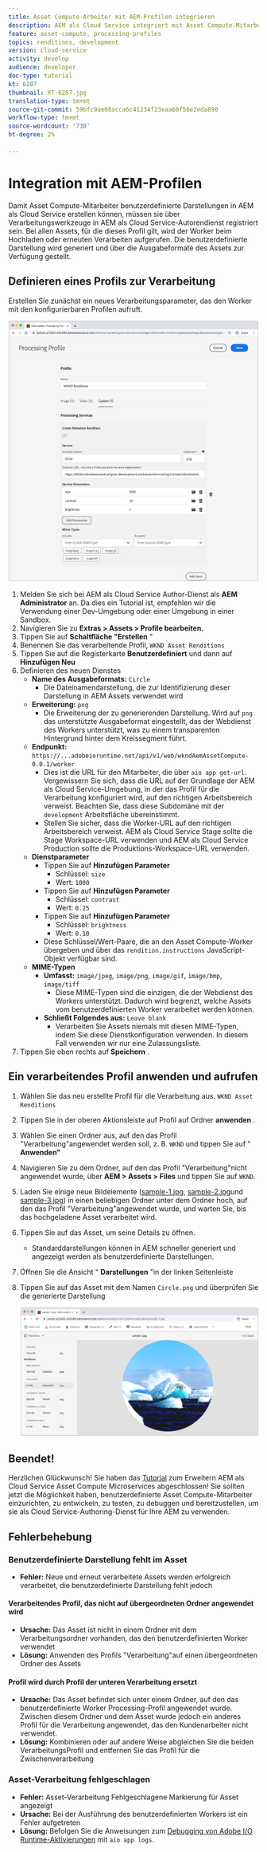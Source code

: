 ```yaml
---
title: Asset Compute-Arbeiter mit AEM-Profilen integrieren
description: AEM als Cloud Service integriert mit Asset Compute-Mitarbeitern, die über AEM Assets Processing-Profil in Adobe I/O Runtime bereitgestellt werden. Verarbeitungsdateien werden im Autorendienst so konfiguriert, dass bestimmte Profil mit benutzerdefinierten Workern verarbeitet und die von den Workern erzeugten Dateien als Asset-Darstellungen gespeichert werden.
feature: asset-compute, processing-profiles
topics: renditions, development
version: cloud-service
activity: develop
audience: developer
doc-type: tutorial
kt: 6287
thumbnail: KT-6287.jpg
translation-type: tm+mt
source-git-commit: 59bfc9ae08acca6c41234f23eaa60f56e2eda890
workflow-type: tm+mt
source-wordcount: '730'
ht-degree: 2%

---
```



# Integration mit AEM-Profilen

Damit Asset Compute-Mitarbeiter benutzerdefinierte Darstellungen in AEM als Cloud Service erstellen können, müssen sie über Verarbeitungswerkzeuge in AEM als Cloud Service-Autorendienst registriert sein. Bei allen Assets, für die dieses Profil gilt, wird der Worker beim Hochladen oder erneuten Verarbeiten aufgerufen. Die benutzerdefinierte Darstellung wird generiert und über die Ausgabeformate des Assets zur Verfügung gestellt.

## Definieren eines Profils zur Verarbeitung

Erstellen Sie zunächst ein neues Verarbeitungsparameter, das den Worker mit den konfigurierbaren Profilen aufruft.

![Profil wird verarbeitet](./assets/processing-profiles/new-processing-profile.png)

1. Melden Sie sich bei AEM als Cloud Service Author-Dienst als __AEM Administrator__ an. Da dies ein Tutorial ist, empfehlen wir die Verwendung einer Dev-Umgebung oder einer Umgebung in einer Sandbox.
1. Navigieren Sie zu __Extras > Assets > Profile bearbeiten.__
1. Tippen Sie auf __Schaltfläche &quot;Erstellen__ &quot;
1. Benennen Sie das verarbeitende Profil, `WKND Asset Renditions`
1. Tippen Sie auf die Registerkarte __Benutzerdefiniert__ und dann auf __Hinzufügen Neu__
1. Definieren des neuen Dienstes
   + __Name des Ausgabeformats:__ `Circle`
      + Die Dateinamendarstellung, die zur Identifizierung dieser Darstellung in AEM Assets verwendet wird
   + __Erweiterung:__ `png`
      + Die Erweiterung der zu generierenden Darstellung. Wird auf `png` das unterstützte Ausgabeformat eingestellt, das der Webdienst des Workers unterstützt, was zu einem transparenten Hintergrund hinter dem Kreissegment führt.
   + __Endpunkt:__ `https://...adobeioruntime.net/api/v1/web/wkndAemAssetCompute-0.0.1/worker`
      + Dies ist die URL für den Mitarbeiter, die über `aio app get-url`. Vergewissern Sie sich, dass die URL auf der Grundlage der AEM als Cloud Service-Umgebung, in der das Profil für die Verarbeitung konfiguriert wird, auf den richtigen Arbeitsbereich verweist. Beachten Sie, dass diese Subdomäne mit der `development` Arbeitsfläche übereinstimmt.
      + Stellen Sie sicher, dass die Worker-URL auf den richtigen Arbeitsbereich verweist. AEM als Cloud Service Stage sollte die Stage Workspace-URL verwenden und AEM als Cloud Service Production sollte die Produktions-Workspace-URL verwenden.
   + __Dienstparameter__
      + Tippen Sie auf __Hinzufügen Parameter__
         + Schlüssel: `size`
         + Wert: `1000`
      + Tippen Sie auf __Hinzufügen Parameter__
         + Schlüssel: `contrast`
         + Wert: `0.25`
      + Tippen Sie auf __Hinzufügen Parameter__
         + Schlüssel: `brightness`
         + Wert: `0.10`
      + Diese Schlüssel/Wert-Paare, die an den Asset Compute-Worker übergeben und über das `rendition.instructions` JavaScript-Objekt verfügbar sind.
   + __MIME-Typen__
      + __Umfasst:__ `image/jpeg`, `image/png`, `image/gif`, `image/bmp`, `image/tiff`
         + Diese MIME-Typen sind die einzigen, die der Webdienst des Workers unterstützt. Dadurch wird begrenzt, welche Assets vom benutzerdefinierten Worker verarbeitet werden können.
      + __Schließt Folgendes aus:__ `Leave blank`
         + Verarbeiten Sie Assets niemals mit diesen MIME-Typen, indem Sie diese Dienstkonfiguration verwenden. In diesem Fall verwenden wir nur eine Zulassungsliste.
1. Tippen Sie oben rechts auf __Speichern__ .

## Ein verarbeitendes Profil anwenden und aufrufen

1. Wählen Sie das neu erstellte Profil für die Verarbeitung aus. `WKND Asset Renditions`
1. Tippen Sie in der oberen Aktionsleiste auf Profil auf Ordner __anwenden__ .
1. Wählen Sie einen Ordner aus, auf den das Profil &quot;Verarbeitung&quot;angewendet werden soll, z. B. `WKND` und tippen Sie auf &quot; __Anwenden&quot;__
1. Navigieren Sie zu dem Ordner, auf den das Profil &quot;Verarbeitung&quot;nicht angewendet wurde, über __AEM > Assets > Files__ und tippen Sie auf `WKND`.
1. Laden Sie einige neue Bildelemente ([sample-1.jpg](../assets/samples/sample-1.jpg), [sample-2.jpg](../assets/samples/sample-2.jpg)und [sample-3.jpg](../assets/samples/sample-3.jpg)) in einen beliebigen Ordner unter dem Ordner hoch, auf den das Profil &quot;Verarbeitung&quot;angewendet wurde, und warten Sie, bis das hochgeladene Asset verarbeitet wird.
1. Tippen Sie auf das Asset, um seine Details zu öffnen.
   + Standarddarstellungen können in AEM schneller generiert und angezeigt werden als benutzerdefinierte Darstellungen.
1. Öffnen Sie die Ansicht &quot; __Darstellungen__ &quot;in der linken Seitenleiste
1. Tippen Sie auf das Asset mit dem Namen `Circle.png` und überprüfen Sie die generierte Darstellung

   ![Generierte Darstellung](./assets/processing-profiles/rendition.png)

## Beendet!

Herzlichen Glückwunsch! Sie haben das [Tutorial](../overview.md) zum Erweitern AEM als Cloud Service Asset Compute Microservices abgeschlossen! Sie sollten jetzt die Möglichkeit haben, benutzerdefinierte Asset Compute-Mitarbeiter einzurichten, zu entwickeln, zu testen, zu debuggen und bereitzustellen, um sie als Cloud Service-Authoring-Dienst für Ihre AEM zu verwenden.

## Fehlerbehebung

### Benutzerdefinierte Darstellung fehlt im Asset

+ __Fehler:__ Neue und erneut verarbeitete Assets werden erfolgreich verarbeitet, die benutzerdefinierte Darstellung fehlt jedoch

#### Verarbeitendes Profil, das nicht auf übergeordneten Ordner angewendet wird

+ __Ursache:__ Das Asset ist nicht in einem Ordner mit dem Verarbeitungsordner vorhanden, das den benutzerdefinierten Worker verwendet
+ __Lösung:__ Anwenden des Profils &quot;Verarbeitung&quot;auf einen übergeordneten Ordner des Assets

#### Profil wird durch Profil der unteren Verarbeitung ersetzt

+ __Ursache:__ Das Asset befindet sich unter einem Ordner, auf den das benutzerdefinierte Worker Processing-Profil angewendet wurde. Zwischen diesem Ordner und dem Asset wurde jedoch ein anderes Profil für die Verarbeitung angewendet, das den Kundenarbeiter nicht verwendet.
+ __Lösung:__ Kombinieren oder auf andere Weise abgleichen Sie die beiden VerarbeitungsProfil und entfernen Sie das Profil für die Zwischenverarbeitung

### Asset-Verarbeitung fehlgeschlagen

+ __Fehler:__ Asset-Verarbeitung Fehlgeschlagene Markierung für Asset angezeigt
+ __Ursache:__ Bei der Ausführung des benutzerdefinierten Workers ist ein Fehler aufgetreten
+ __Lösung:__ Befolgen Sie die Anweisungen zum [Debugging von Adobe I/O Runtime-Aktivierungen](../test-debug/debug.md#aio-app-logs) mit `aio app logs`.